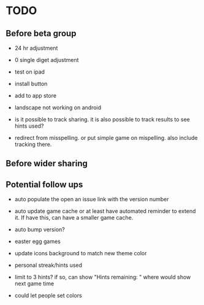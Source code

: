 # TODO

## Before beta group

- 24 hr adjustment
- 0 single diget adjustment
- test on ipad
- install button
- add to app store
- landscape not working on android

- is it possible to track sharing. it is also possible to track results to see hints used?

- redirect from misspelling. or put simple game on mispelling. also include tracking there.

## Before wider sharing

## Potential follow ups

- auto populate the open an issue link with the version number
- auto update game cache or at least have automated reminder to extend it. If have this, can have a smaller game cache.
- auto bump version?
- easter egg games

- update icons background to match new theme color
- personal streak/hints used
- limit to 3 hints? if so, can show "Hints remaining: " where would show next game time
- could let people set colors